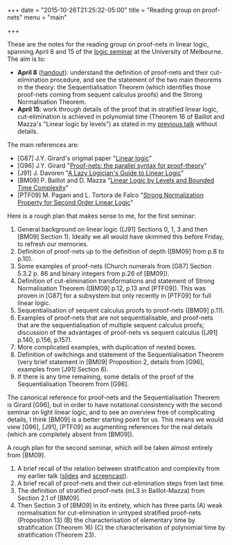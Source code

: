 +++
date = "2015-10-26T21:25:32-05:00"
title = "Reading group on proof-nets"
menu = "main"

+++

These are the notes for the reading group on proof-nets in linear logic, spanning April 8 and 15 of the [logic seminar](http://blogs.unimelb.edu.au/logic/) at the University of Melbourne. The aim is to:

  * **April 8** ([handout](http://therisingsea.org/notes/logic-seminar-proofnets.pdf)): understand the definition of proof-nets and their cut-elimination procedure, and see the statement of the two main theorems in the theory: the Sequentialisation Theorem (which identifies those proof-nets coming from sequent calculus proofs) and the Strong Normalisation Theorem. 
  * **April 15**: work through details of the proof that in stratified linear logic, cut-elimination is achieved in polynomial time (Theorem 16 of Baillot and Mazza's "Linear logic by levels") as stated in my [previous talk](http://therisingsea.org/notes/talk-stratifications.pdf) without details.
  
The main references are:

  * [G87] J.Y. Girard's original paper "[Linear logic](http://iml.univ-mrs.fr/~girard/linear.pdf)"
  * [G96] J.Y. Girard "[Proof-nets: the parallel syntax for proof-theory](http://iml.univ-mrs.fr/~girard/Proofnets.pdf.gz)"
  * [J91] J. Davoren "[A Lazy Logician's Guide to Linear Logic](https://blogs.unimelb.edu.au/logic/files/2015/11/Davoren-LLGLL-2cedcbe.pdf)"
  * [BM09] P. Baillot and D. Mazza "[Linear Logic by Levels and Bounded Time Complexity](http://arxiv.org/abs/0801.1253)"
  * [PTF09] M. Pagani and L. Tortora de Falco "[Strong Normalization Property for Second Order Linear Logic](http://www.pps.univ-paris-diderot.fr/~pagani/snllTCS-1.pdf)"
  
Here is a rough plan that makes sense to me, for the first seminar:

1. General background on linear logic ([J91] Sections 0, 1, 3 and then [BM09] Section 1). Ideally we all would have skimmed this before Friday, to refresh our memories.
2. Definition of proof-nets up to the definition of depth ([BM09] from p.8 to p.10).
3. Some examples of proof-nets (Church numerals from [G87] Section 5.3.2 p. 86 and binary integers from p.26 of [BM09]).
4. Definition of cut-elimination transformations and statement of Strong Normalisation Theorem ([BM09] p.12, p.13 and [PTF09]). This was proven in [G87] for a subsystem but only recently in [PTF09] for full linear logic.
5. Sequentialisation of sequent calculus proofs to proof-nets ([BM09] p.11).
6. Examples of proof-nets that are not sequentialisable, and proof-nets that are the sequentialisation of multiple sequent calculus proofs; discussion of the advantages of proof-nets vs sequent calculus ([J91] p.140, p.156, p.157).
7. More complicated examples, with duplication of nested boxes.
8. Definition of switchings and statement of the Sequentialisation Theorem (very brief statement in [BM09] Proposition 2, details from [G96], examples from [J91] Section 6).
9. If there is any time remaining, some details of the proof of the Sequentialisation Theorem from [G96].

The canonical reference for proof-nets and the Sequentialisation Theorem is Girard [G96], but in order to have notational consistency with the second seminar on light linear logic, and to see an overview free of complicating details, I think [BM09] is a better starting point for us. This means we would view [G96], [J91], [PTF09] as augmenting references for the real details (which are completely absent from [BM09]).

A rough plan for the second seminar, which will be taken almost entirely from [BM09].

1. A brief recall of the relation between stratification and complexity from my earlier talk ([slides](http://therisingsea.org/notes/talk-stratifications.pdf) and [screencast](https://vimeo.com/160036378)). 
2. A brief recall of proof-nets and their cut-elimination steps from last time.
3. The definition of stratified proof-nets (mL3 in Baillot-Mazza) from Section 2.1 of [BM09].
4. Then Section 3 of [BM09] in its entirety, which has three parts (A) weak normalisation for cut-elimination in untyped stratified proof-nets (Proposition 13) (B) the characterisation of elementary time by stratification (Theorem 16) (C) the characterisation of polynomial time by stratification (Theorem 23).